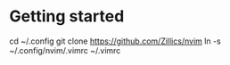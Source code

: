 # Getting started
cd ~/.config
git clone https://github.com/Zillics/nvim
ln -s ~/.config/nvim/.vimrc ~/.vimrc
